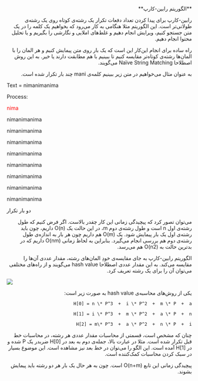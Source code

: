 ﻿<div dir="rtl">
 **الگوریتم رابین-کارپ**

رابین-کارپ برای پیدا کردن تعداد دفعات تکرار یک رشته‌ی کوتاه روی یک رشته‌ی طولانی‌تر است. این الگوریتم مثلا هنگامی به کار می‌رود که بخواهیم یک کلمه را در یک متن جستجو کنیم، ویرایش انجام دهیم و غلط‌های املایی و نگارشی را بگیریم و یا تحلیل محتوا انجام دهیم.

راه ساده برای انجام این‌کار این است که یک بار روی متن پیمایش کنیم و هر المان را با المان‌ها رشته‌ی کوتاه‌تر مقایسه کنیم تا ببینیم با هم مطابقت دارند یا خیر. به این روش اصطلاحا Naïve String Matching می‌گویند.

به عنوان مثال می‌خواهیم در متن زیر ببینیم کلمه‌ی mani چند بار تکرار شده است.
</div>

Text  =  nimanimanima

Process:

<p style="color:red;">nima</p>
 
nimanimanima

nimanimanima

nimanimanima

nimanimanima

nimanimanima

nimanimanima

nimanimanima

nimanimanima

 دو بار تکرار
<div dir="rtl">
می‌توان تصور کرد که پیچیدگی زمانی این کار چقدر بالاست. اگر فرض کنیم که طول رشته‌ی اول n است و طول رشته‌ی دوم m، در این حالت یک O(n) داریم، چون باید رشته‌ی اول یک بار پیمایش شود. یک O(m) هم داریم چون هر بار به اندازه‌ی طول رشته‌ی دوم هم بررسی انجام می‌گیرد. بنابراین به لحاظ زمانی O(nm) داریم که در بدترین حالت به O(n2) هم می‌رسد.

الگوریتم رابین-کارپ به جای مقایسه‌ی خودِ المان‌های رشته، مقدار عددی آن‌ها را مقایسه می‌کند. به این مقدار عددی اصطلاحا hash value می‌گویند و از راه‌های مختلفی می‌توان آن را برای یک رشته تعریف کرد.
</div>

![](Aspose.Words.f5548e41-8e3d-496d-b75e-8008a81ffd2d.001.png)

<div dir="rtl">
یکی از روش‌های محاسبه‌ی hash value  به صورت زیر است:
 
 <div>
  
```
H[0] = n \* P^3  +  i \* P^2  +  m \* P  +  a

H[1] = i \* P^3  +  m \* P^2  +  a \* P  +  n

H[2] = m\* P^3  +  a \* P^2  +  n \* P  +  i
```
  
<div dir="rtl">
چنان که مشخص است، قسمتی از محاسبات مقدار عددی هر رشته، در محاسبات خط قبل تکرار شده است. مثلا در عبارت بالا، جمله‌ی دوم به بعد در H[0] ضربدر یک P شده و در H[1] آمده است. این الگو را می‌توان در خط بعد نیز مشاهده است. این موضوع بسیار در سبک کردن محاسبات کمک‌کننده است.

پیچیدگی زمانی این تابع O(n+m) است. چون به هر حال یک بار هر دو رشته باید پیمایش بشوند.
<div>







